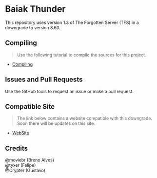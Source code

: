 Baiak Thunder
===============
This repository uses version 1.3 of The Forgotten Server (TFS) in a downgrade to version 8.60.

## Compiling
> Use the following tutorial to compile the sources for this project.

* [Compiling](https://github.com/otland/forgottenserver/wiki/Compiling)

## Issues and Pull Requests
Use the GitHub tools to request an issue or make a pull request.

## Compatible Site
> The link below contains a website compatible with this downgrade. Soon there will be updates on this site.

* [WebSite](https://github.com/moviebr/TheRealGesiorFerobra)

## Credits
@moviebr (Breno Alves) <br>
@tyxer (Felipe) <br>
@Crypter (Gustavo)
